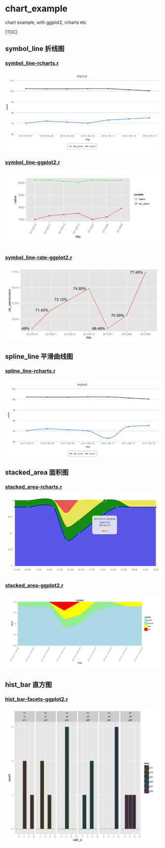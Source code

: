 chart_example
=============

chart example,  with  ggplot2, rcharts etc

[TOC]

## symbol_line 折线图

### [symbol_line-rcharts.r](symbol_line-rcharts.r)

![symbol_line-rcharts.png](symbol_line-rcharts.png)

### [symbol_line-ggplot2.r](symbol_line-ggplot2.r)

![symbol_line-ggplot2.png](symbol_line-ggplot2.png)

### [symbol_line-rate-ggplot2.r](symbol_line-rate-ggplot2.r)

![symbol_line-rate-ggplot2.png](symbol_line-rate-ggplot2.png)

## spline_line 平滑曲线图

### [spline_line-rcharts.r](spline_line-rcharts.r)

![spline_line-rcharts.png](spline_line-rcharts.png)

## stacked_area 面积图

### [stacked_area-rcharts.r](stacked_area-rcharts.r)

![stacked_area-rcharts.png](stacked_area-rcharts.png)

### [stacked_area-ggplot2.r](stacked_area-ggplot2.r)

![stacked_area-ggplot2.png](stacked_area-ggplot2.png)


## hist_bar 直方图

### [hist_bar-facets-ggplot2.r](hist_bar-facets-ggplot2.r)

![hist_bar-facets-ggplot2.png](hist_bar-facets-ggplot2.png)
